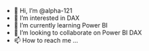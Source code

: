- 👋 Hi, I’m @alpha-121
- 👀 I’m interested in DAX
- 🌱 I’m currently learning Power BI
- 💞️ I’m looking to collaborate on Power BI DAX
- 📫 How to reach me ...

<!---
alpha-121/alpha-121 is a ✨ special ✨ repository because its `README.md` (this file) appears on your GitHub profile.
You can click the Preview link to take a look at your changes.
--->
